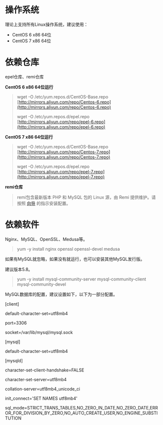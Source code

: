 # 操作系统

理论上支持所有Linux操作系统，建议使用：

* CentOS 6 x86 64位
* CentOS 7 x86 64位

# 依赖仓库

epel仓库、remi仓库

**CentOS 6 x86 64位运行**

> wget -O /etc/yum.repos.d/CentOS-Base.repo [http://mirrors.aliyun.com/repo/Centos-6.repo](http://mirrors.aliyun.com/repo/Centos-6.repo)
>
> wget -O /etc/yum.repos.d/epel.repo [http://mirrors.aliyun.com/repo/epel-6.repo](http://mirrors.aliyun.com/repo/epel-6.repo)

**CentOS 7 x86 64位运行**

> wget -O /etc/yum.repos.d/CentOS-Base.repo [http://mirrors.aliyun.com/repo/Centos-7.repo](http://mirrors.aliyun.com/repo/Centos-7.repo)
>
> wget -O /etc/yum.repos.d/epel.repo [http://mirrors.aliyun.com/repo/epel-7.repo](http://mirrors.aliyun.com/repo/epel-7.repo)

**remi仓库**

> remi包含最新版本 PHP 和 MySQL 包的 Linux 源，由 Remi 提供维护。请按照 [向导](https://rpms.remirepo.net/wizard/ "向导") 的指示安装配置。

# 依赖软件

Nginx、MySQL、OpenSSL、Medusa等。

> yum -y install nginx openssl openssl-devel medusa

如果有MySQL就忽略，如果没有就运行，也可以安装其他MySQL发行版。

建议版本5.8。

> yum -y install mysql-community-server mysql-community-client mysql-community-devel

MySQL数据库的配置，建议设置如下，以下为一部分配置。

\[client\]

default-character-set=utf8mb4

port=3306

socket=/var/lib/mysql/mysql.sock

\[mysql\] 

default-character-set=utf8mb4

\[mysqld\]

character-set-client-handshake=FALSE

character-set-server=utf8mb4

collation-server=utf8mb4\_unicode\_ci

init\_connect='SET NAMES utf8mb4'

sql\_mode=STRICT\_TRANS\_TABLES,NO\_ZERO\_IN\_DATE,NO\_ZERO\_DATE,ERROR\_FOR\_DIVISION\_BY\_ZERO,NO\_AUTO\_CREATE\_USER,NO\_ENGINE\_SUBSTITUTION

